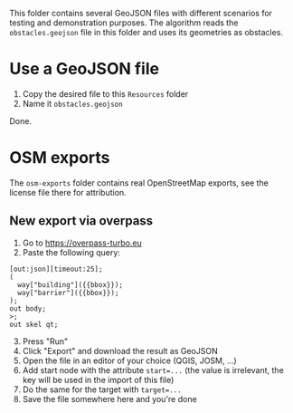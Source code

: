 This folder contains several GeoJSON files with different scenarios for testing and demonstration purposes.
The algorithm reads the `obstacles.geojson` file in this folder and uses its geometries as obstacles.

# Use a GeoJSON file

1. Copy the desired file to this `Resources` folder
2. Name it `obstacles.geojson`

Done.

# OSM exports

The `osm-exports` folder contains real OpenStreetMap exports, see the license file there for attribution.

## New export via overpass
1. Go to https://overpass-turbo.eu
2. Paste the following query:
```
[out:json][timeout:25];
(
  way["building"]({{bbox}});
  way["barrier"]({{bbox}});
);
out body;
>;
out skel qt;
```
3. Press "Run"
4. Click "Export" and download the result as GeoJSON
5. Open the file in an editor of your choice (QGIS, JOSM, ...)
6. Add start node with the attribute `start=...` (the value is irrelevant, the key will be used in the import of this file)
7. Do the same for the target with `target=...`
8. Save the file somewhere here and you're done
